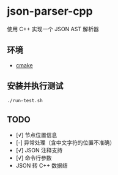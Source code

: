 # json-parser-cpp
使用 C++ 实现一个 JSON AST 解析器

## 环境
- [cmake](https://cmake.org/)

## 安装并执行测试
```bash
./run-test.sh
```

## TODO
- [√] 节点位置信息
- [-] 异常处理（含中文字符的位置不准确）
- [√] JSON 注释支持
- [√] 命令行参数
- JSON 转 C++ 数据结